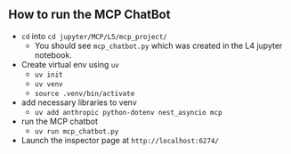 
## How to run the MCP ChatBot
- `cd` into `cd jupyter/MCP/L5/mcp_project/`
  - You should see `mcp_chatbot.py` which was created in the L4 jupyter notebook.
- Create virtual env using `uv`
  - `uv init`
  - `uv venv`
  - `source .venv/bin/activate`
- add necessary libraries to venv
  - `uv add anthropic python-dotenv nest_asyncio mcp`
- run the MCP chatbot
  - `uv run mcp_chatbot.py`
- Launch the inspector page at `http://localhost:6274/`